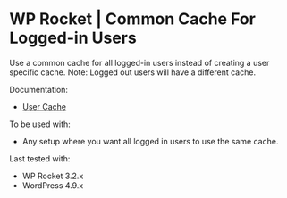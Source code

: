 # WP Rocket | Common Cache For Logged-in Users

Use a common cache for all logged-in users instead of creating a user specific cache. Note: Logged out users will have a different cache. 

Documentation:
* [User Cache](https://docs.wp-rocket.me/article/313-user-cache)

To be used with:
* Any setup where you want all logged in users to use the same cache.

Last tested with:
* WP Rocket 3.2.x
* WordPress 4.9.x

